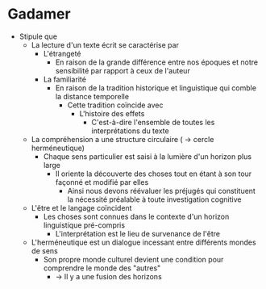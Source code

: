 # Gadamer
- Stipule que
  - La lecture d'un texte écrit se caractérise par
    - L'étrangeté
      - En raison de la grande différence entre nos époques et notre sensibilité par rapport à ceux de l'auteur
    - La familiarité
      - En raison de la tradition historique et linguistique qui comble la distance temporelle
        - Cette tradition coïncide avec
          - L'histoire des effets
            - C'est-à-dire l'ensemble de toutes les interprétations du texte
  - La compréhension a une structure circulaire ( → cercle herméneutique)
    - Chaque sens particulier est saisi à la lumière d'un horizon plus large
      - Il oriente la découverte des choses tout en étant à son tour façonné et modifié par elles
        - Ainsi nous devons réévaluer les préjugés qui constituent la nécessité préalable à toute investigation cognitive   
  - L'être et le langage coïncident
    - Les choses sont connues dans le contexte d'un horizon linguistique pré-compris
      - L'interprétation est le lieu de survenance de l'être
  - L'herméneutique est un dialogue incessant entre différents mondes de sens
    - Son propre monde culturel devient une condition pour comprendre le monde des "autres"
      - → Il y a une fusion des horizons   
